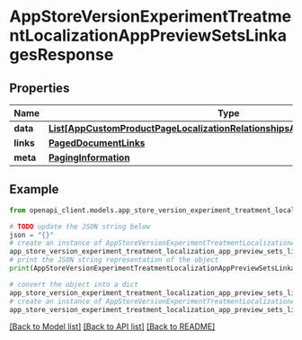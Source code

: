 # AppStoreVersionExperimentTreatmentLocalizationAppPreviewSetsLinkagesResponse


## Properties

Name | Type | Description | Notes
------------ | ------------- | ------------- | -------------
**data** | [**List[AppCustomProductPageLocalizationRelationshipsAppPreviewSetsDataInner]**](AppCustomProductPageLocalizationRelationshipsAppPreviewSetsDataInner.md) |  | 
**links** | [**PagedDocumentLinks**](PagedDocumentLinks.md) |  | 
**meta** | [**PagingInformation**](PagingInformation.md) |  | [optional] 

## Example

```python
from openapi_client.models.app_store_version_experiment_treatment_localization_app_preview_sets_linkages_response import AppStoreVersionExperimentTreatmentLocalizationAppPreviewSetsLinkagesResponse

# TODO update the JSON string below
json = "{}"
# create an instance of AppStoreVersionExperimentTreatmentLocalizationAppPreviewSetsLinkagesResponse from a JSON string
app_store_version_experiment_treatment_localization_app_preview_sets_linkages_response_instance = AppStoreVersionExperimentTreatmentLocalizationAppPreviewSetsLinkagesResponse.from_json(json)
# print the JSON string representation of the object
print(AppStoreVersionExperimentTreatmentLocalizationAppPreviewSetsLinkagesResponse.to_json())

# convert the object into a dict
app_store_version_experiment_treatment_localization_app_preview_sets_linkages_response_dict = app_store_version_experiment_treatment_localization_app_preview_sets_linkages_response_instance.to_dict()
# create an instance of AppStoreVersionExperimentTreatmentLocalizationAppPreviewSetsLinkagesResponse from a dict
app_store_version_experiment_treatment_localization_app_preview_sets_linkages_response_from_dict = AppStoreVersionExperimentTreatmentLocalizationAppPreviewSetsLinkagesResponse.from_dict(app_store_version_experiment_treatment_localization_app_preview_sets_linkages_response_dict)
```
[[Back to Model list]](../README.md#documentation-for-models) [[Back to API list]](../README.md#documentation-for-api-endpoints) [[Back to README]](../README.md)


